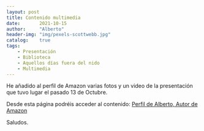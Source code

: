 ```yaml
---
layout: post
title: Contenido multimedia
date:       2021-10-15
author:     "Alberto"
header-img: "img/pexels-scottwebb.jpg"
catalog:    true
tags:
    - Presentación
    - Biblioteca
    - Aquellos días fuera del nido
    - Multimedia
---
```


He añadido al perfil de Amazon varias fotos y un video de la presentación que tuvo lugar el pasado 13 de Octubre. 

Desde esta página podréis acceder al contenido: [Perfil de Alberto, Autor de Amazon](https://www.amazon.es/~/e/B09BB4R593) 

Saludos.

